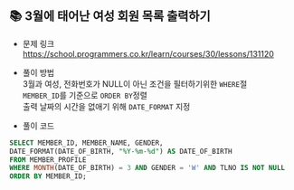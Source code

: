 ## 📚 3월에 태어난 여성 회원 목록 출력하기
- 문제 링크
  <br /> https://school.programmers.co.kr/learn/courses/30/lessons/131120
  
- 풀이 방법
  <br /> 3월과 여성, 전화번호가 NULL이 아닌 조건을 필터하기위한 `WHERE`절  
        `MEMBER_ID`를 기준으로 `ORDER BY`정렬  
        출력 날짜의 시간을 없애기 위해 `DATE_FORMAT` 지정


- 풀이 코드
```sql
SELECT MEMBER_ID, MEMBER_NAME, GENDER,
DATE_FORMAT(DATE_OF_BIRTH, "%Y-%m-%d") AS DATE_OF_BIRTH
FROM MEMBER_PROFILE
WHERE MONTH(DATE_OF_BIRTH) = 3 AND GENDER = 'W' AND TLNO IS NOT NULL 
ORDER BY MEMBER_ID;
``` 
